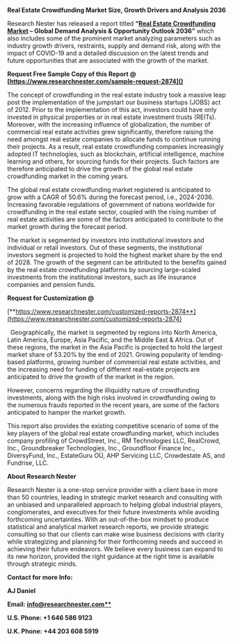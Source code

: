 ﻿**Real Estate Crowdfunding Market Size, Growth Drivers and Analysis 2036**

Research Nester has released a report titled **“[Real Estate Crowdfunding Market](https://www.researchnester.com/reports/real-estate-crowdfunding-market/2874) – Global Demand Analysis & Opportunity Outlook 2036”** which also includes some of the prominent market analyzing parameters such as industry growth drivers, restraints, supply and demand risk, along with the impact of COVID-19 and a detailed discussion on the latest trends and future opportunities that are associated with the growth of the market.

<a name="_hlk168911453"></a>**Request Free Sample Copy of this Report @ [https://www.researchnester.com/sample-request-2874]()** 

The concept of crowdfunding in the real estate industry took a massive leap post the implementation of the jumpstart our business startups (JOBS) act of 2012. Prior to the implementation of this act, investors could have only invested in physical properties or in real estate investment trusts (REITs). Moreover, with the increasing influence of globalization, the number of commercial real estate activities grew significantly, therefore raising the need amongst real estate companies to allocate funds to continue running their projects. As a result, real estate crowdfunding companies increasingly adopted IT technologies, such as blockchain, artificial intelligence, machine learning and others, for sourcing funds for their projects. Such factors are therefore anticipated to drive the growth of the global real estate crowdfunding market in the coming years.

The global real estate crowdfunding market registered is anticipated to grow with a CAGR of 50.6% during the forecast period, i.e., 2024-2036. Increasing favorable regulations of government of nations worldwide for crowdfunding in the real estate sector, coupled with the rising number of real estate activities are some of the factors anticipated to contribute to the market growth during the forecast period.

The market is segmented by investors into institutional investors and individual or retail investors. Out of these segments, the institutional investors segment is projected to hold the highest market share by the end of 2028. The growth of the segment can be attributed to the benefits gained by the real estate crowdfunding platforms by sourcing large-scaled investments from the institutional investors, such as life insurance companies and pension funds.

**Request for Customization @**

[**https://www.researchnester.com/customized-reports-2874**](https://www.researchnester.com/customized-reports-2874)

` `Geographically, the market is segmented by regions into North America, Latin America, Europe, Asia Pacific, and the Middle East & Africa. Out of these regions, the market in the Asia Pacific is projected to hold the largest market share of 53.20% by the end of 2021. Growing popularity of lending-based platforms, growing number of commercial real estate activities, and the increasing need for funding of different real-estate projects are anticipated to drive the growth of the market in the region.

However, concerns regarding the illiquidity nature of crowdfunding investments, along with the high risks involved in crowdfunding owing to the numerous frauds reported in the recent years, are some of the factors anticipated to hamper the market growth.

This report also provides the existing competitive scenario of some of the key players of the global real estate crowdfunding market, which includes company profiling of CrowdStreet, Inc., RM Technologies LLC, RealCrowd, Inc., Groundbreaker Technologies, Inc., Groundfloor Finance Inc., DiversyFund, Inc., EstateGuru OÜ, AHP Servicing LLC, Crowdestate AS, and Fundrise, LLC.

<a name="_hlk168910495"></a>**About Research Nester**

Research Nester is a one-stop service provider with a client base in more than 50 countries, leading in strategic market research and consulting with an unbiased and unparalleled approach to helping global industrial players, conglomerates, and executives for their future investments while avoiding forthcoming uncertainties. With an out-of-the-box mindset to produce statistical and analytical market research reports, we provide strategic consulting so that our clients can make wise business decisions with clarity while strategizing and planning for their forthcoming needs and succeed in achieving their future endeavors. We believe every business can expand to its new horizon, provided the right guidance at the right time is available through strategic minds.

**Contact for more Info:**

**AJ Daniel**

**Email: [info@researchnester.com**](mailto:info@researchnester.com)**

**U.S. Phone: +1 646 586 9123** 

**U.K. Phone: +44 203 608 5919**
